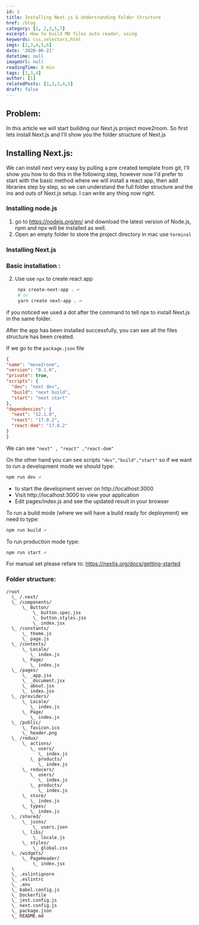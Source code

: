 ```yaml
---
id: 2
title: Installing Next.js & Understanding Folder Structure
href: /blog
category: [1, 2,3,5,7]
excerpt: How to build MD files auto reader, using
keywords: css,selectors,html
imgs: [2,3,4,5,6]
date: '2020-06-21'
datetime: null
imageUrl: null
readingTime: 8 min
tags: [1,3,4]
author: [1]
relatedPosts: [1,2,3,4,5]
draft: false
---
```


## Problem:
In this article we will start building our Next.js project move2room. So first lets install Next.js and I'll show you the folder structure of Next.js
## Installing Next.js:
We can install next very easy by pulling a pre created template from git, I'll show you how to do this in the following step, however now I'd prefer to start with the basic method where we will install a react app, then add libraries step by step, so we can understand the full folder structure and the ins and outs of Next.js setup. I can write any thing now right.

### Installing node.js
1. go to https://nodejs.org/en/ and download the latest version of Node.js, npm and npx will be installed as well.
1. Open an empty folder to store the project directory
   in mac use `terminal`
### Installing Next.js
### Basic installation :
2. Use use `npx` to create react app
  
   
   ```bash
    npx create-next-app . ⏎
    # or
    yarn create next-app . ⏎  
    ```
  if you noticed we used a dot after the command to tell npx to install Next.js in the same folder.

  After the app has been installed successfully, you can see all the files structure has been created.
  
  If we go to the `package.json` file

  ```json
  {
  "name": "move2room",
  "version": "0.1.0",
  "private": true,
  "scripts": {
    "dev": "next dev",
    "build": "next build",
    "start": "next start"
  },
  "dependencies": {
    "next": "12.1.0",
    "react": "17.0.2",
    "react-dom": "17.0.2"
  }
}
  ```
  
  We can see `"next" , "react" ,"react-dom"` 

  On the other hand you can see scripts `"dev","build","start"` so if we want to run a development mode we should type:
  ```bash
  npm run dev ⏎
  ```
 - to start the development server on http://localhost:3000
 - Visit http://localhost:3000 to view your application
- Edit pages/index.js and see the updated result in your browser
  
To run a build mode (where we will have a build ready for deployment) we need to type:
  ```bash
  npm run build ⏎
  ```
  To run production mode type:
  ```bash
  npm run start ⏎
  ```
For manual set please refare to: https://nextjs.org/docs/getting-started

### Folder structure:
```
/root
  \_ /.next/
  \_ /components/
      \_ Button/
          \_ button.spec.jsx
          \_ button.styles.jsx
          \_ index.jsx
  \_ /constants/
      \_ theme.js
      \_ page.js
  \_ /contexts/
      \_ Locale/
         \_ index.js
      \_ Page/
         \_ index.js
  \_ /pages/
      \_ _app.jsx
      \_ _document.jsx
      \_ about.jsx
      \_ index.jsx
  \_ /providers/
      \_ Locale/
         \_ index.js
      \_ Page/
         \_ index.js
  \_ /public/
      \_ favicon.ico
      \_ header.png
  \_ /redux/
      \_ actions/
         \_ users/
            \_ index.js
         \_ products/
            \_ index.js
      \_ reducers/
         \_ users/
            \_ index.js
         \_ products/
            \_ index.js
      \_ store/
         \_ index.js
      \_ types/
         \_ index.js
  \_ /shared/
      \_ jsons/
          \_ users.json
      \_ libs/
          \_ locale.js
      \_ styles/
          \_ global.css
  \_ /widgets/
      \_ PageHeader/
          \_ index.jsx
  \
  \_ .eslintignore
  \_ .eslintrc
  \_ .env
  \_ babel.config.js
  \_ Dockerfile
  \_ jest.config.js
  \_ next.config.js
  \_ package.json
  \_ README.md
```